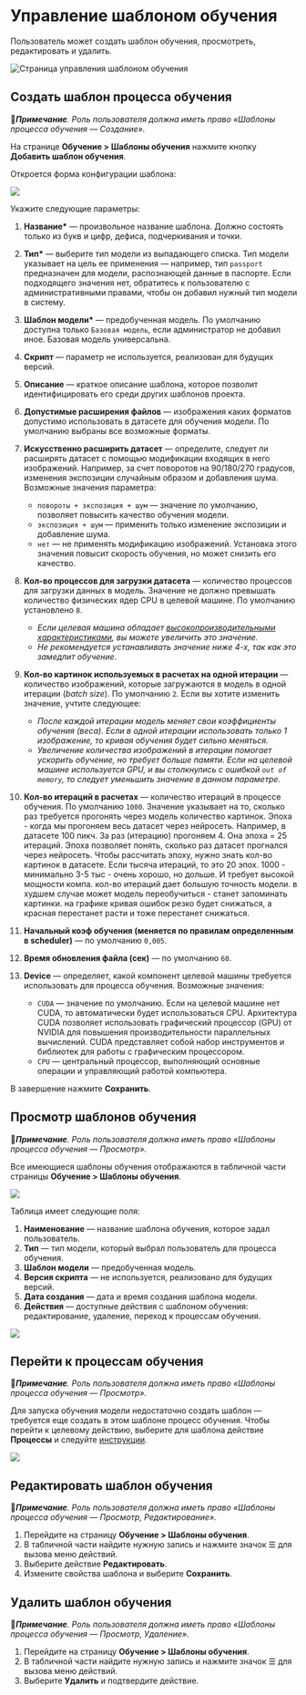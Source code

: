 # Управление шаблоном обучения

Пользователь может создать шаблон обучения, просмотреть, редактировать и удалить. 

![Страница управления шаблоном обучения](<../../../../.gitbook/assets1/primo-ai//user-guide/training-page.png>)


## Создать шаблон процесса обучения

:large_blue_diamond:***Примечание**. Роль пользователя должна иметь право «Шаблоны процесса обучения — Создание».*

На странице **Обучение > Шаблоны обучения** нажмите кнопку **Добавить шаблон обучения**. 

Откроется форма конфигурации шаблона:

![](<../../../../.gitbook/assets1/primo-ai/user-guide/training-temp-form-part1.png>)
   
Укажите следующие параметры:
1. **Название\*** — произвольное название шаблона. Должно состоять только из букв и цифр, дефиса, подчеркивания и точки.
1. **Тип\*** — выберите тип модели из выпадающего списка. Тип модели указывает на цель ее применения — например, тип `passport` предназначен для модели, распознающей данные в паспорте. Если подходящего значения нет, обратитесь к пользователю с административными правами, чтобы он добавил нужный тип модели в систему.
1. **Шаблон модели\*** — предобученная модель. По умолчанию доступна только `Базовая модель`, если администратор не добавил иное. Базовая модель универсальна.
1. **Скрипт** — параметр не используется, реализован для будущих версий.
1. **Описание** — краткое описание шаблона, которое позволит идентифицировать его среди других шаблонов проекта.
1. **Допустимые расширения файлов** — изображения каких форматов допустимо использовать в датасете для обучения модели. По умолчанию выбраны все возможные форматы.
1. **Искусственно расширить датасет** — определите, следует ли расширять датасет с помощью модификации входящих в него изображений. Например, за счет поворотов на 90/180/270 градусов, изменения экспозиции случайным образом и добавления шума. Возможные значения параметра:
   * `повороты + экспозиция + шум` — значение по умолчанию, позволяет повысить качество обучения модели.
   * `экспозиция + шум` — применить только изменение экспозиции и добавление шума.
   * `нет` — не применять модификацию изображений. Установка этого значения повысит скорость обучения, но может снизить его качество.
1. **Кол-во процессов для загрузки датасета** — количество процессов для загрузки данных в модель. Значение не должно превышать количество физических ядер CPU в целевой машине. По умолчанию установлено `8`.
    * *Если целевая машина обладает [высокопроизводительными характеристиками](https://github.com/PrimoRPA/Docs.Rus/blob/1299-%D0%BD%D0%B0%D0%BF%D0%B8%D1%81%D0%B0%D1%82%D1%8C-%D0%B4%D0%BE%D0%BA%D1%83%D0%BC%D0%B5%D0%BD%D1%82-%D0%BF%D0%BE-primoai/primo-ai/installing/systemreq.md#%D1%82%D1%80%D0%B5%D0%B1%D0%BE%D0%B2%D0%B0%D0%BD%D0%B8%D1%8F-%D0%BA-%D1%86%D0%B5%D0%BB%D0%B5%D0%B2%D0%BE%D0%B9-%D0%BC%D0%B0%D1%88%D0%B8%D0%BD%D0%B5), вы можете увеличить это значение.*
    * *Не рекомендуется устанавливать значение ниже 4-х, так как это замедлит обучение.*
1. **Кол-во картинок используемых в расчетах на одной итерации** — количество изображений, которые загружаются в модель в одной итерации (*batch size*). По умолчанию `2`. Если вы хотите изменить значение, учтите следующее:
    * *После каждой итерации модель меняет свои коэффициенты обучения (веса). Если в одной итерации использовать только 1 изображение, то кривая обучения будет сильно меняться.*
    * *Увеличение количества изображений в итерации помогает ускорить обучение, но требует больше памяти. Если на целевой машине используется GPU, и вы столкнулись с ошибкой `out of memory`, то следует уменьшить значение в данном параметре.* 
1. **Кол-во итераций в расчетах** — количество итераций в процессе обучения. По умолчанию `1000`. Значение указывает на то, сколько раз требуется прогонять через модель количество картинок.
     Эпоха - когда мы прогоняем весь датасет через нейросеть. Например, в датасете 100 пикч. За раз (итерацию) прогоняем 4. Она эпоха = 25 итераций.
     Эпоха позволяет понять, сколько раз датасет прогнался через нейросеть. Чтобы рассчитать эпоху, нужно знать кол-во картинок в датасете. Если тысяча итераций, то это 20 эпох.
     1000 - минимально
     3-5 тыс - очень хорошо, но дольше. И требует высокой мощности компа.
     кол-во итераций дает большую точность модели. в худшем случае может модель переобучиться - станет запоминать картинки. на графике кривая ошибок резко будет снижаться, а красная перестанет расти и тоже перестанет снижаться.
     
1. **Начальный коэф обучения (меняется по правилам определенным в scheduler)** — по умолчанию `0,005`. 
1. **Время обновления файла (сек)** — по умолчанию `60`. 
1. **Device** — определяет, какой компонент целевой машины требуется использовать для процесса обучения. Возможные значения:
   * `CUDA` — значение по умолчанию. Если на целевой машине нет CUDA, то автоматически будет использоваться CPU. Архитектура CUDA позволяет использовать графический процессор (GPU) от NVIDIA для повышения производительности параллельных вычислений. CUDA представляет собой набор инструментов и библиотек для работы с графическим процессором. 
   * `CPU` — центральный процессор, выполняющий основные операции и управляющий работой компьютера.

В завершение нажмите **Сохранить**.


## Просмотр шаблонов обучения
:large_blue_diamond:***Примечание**. Роль пользователя должна иметь право «Шаблоны процесса обучения — Просмотр».*

Все имеющиеся шаблоны обучения отображаются в табличной части страницы **Обучение > Шаблоны обучения**.

![](<../../../../.gitbook/assets1/primo-ai/user-guide/view-training-templates.png>)

Таблица имеет следующие поля:
1. **Наименование** — название шаблона обучения, которое задал пользователь.
1. **Тип** — тип модели, который выбрал пользователь для процесса обучения.
1. **Шаблон модели** — предобученная модель.
1. **Версия скрипта** — не используется, реализовано для будущих версий.
1. **Дата создания** — дата и время создания шаблона модели.
1. **Действия** — доступные действия с шаблоном обучения: редактирование, удаление, переход к процессам обучения.

![](<../../../../.gitbook/assets1/primo-ai/user-guide/actions-with-training-templ.png>)


## Перейти к процессам обучения

:large_blue_diamond:***Примечание**. Роль пользователя должна иметь право «Шаблоны процесса обучения — Просмотр».*

Для запуска обучения модели недостаточно создать шаблон — требуется еще создать в этом шаблоне процесс обучения. Чтобы перейти к целевому действию, выберите для шаблона действие **Процессы** и следуйте [инструкции]().

![](<../../../../.gitbook/assets1/primo-ai//user-guide/go-to-training-process.gif>)


## Редактировать шаблон обучения

:large_blue_diamond:***Примечание**. Роль пользователя должна иметь право «Шаблоны процесса обучения — Просмотр, Редактирование».*

1. Перейдите на страницу **Обучение > Шаблоны обучения**.
1. В табличной части найдите нужную запись и нажмите значок ☰ для вызова меню действий.
1. Выберите действие **Редактировать**.
1. Измените свойства шаблона и выберите **Сохранить**.


## Удалить шаблон обучения

:large_blue_diamond:***Примечание**. Роль пользователя должна иметь право «Шаблоны процесса обучения — Просмотр, Удаление».*

1. Перейдите на страницу **Обучение > Шаблоны обучения**.
1. В табличной части найдите нужную запись и нажмите значок ☰ для вызова меню действий.
1. Выберите **Удалить** и подтвердите действие.

